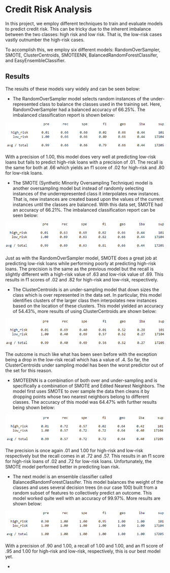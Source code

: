 # Credit Risk Analysis
In this project, we employ different techniques to train and evaluate models to predict credit risk. This can be tricky due to the inherent imbalance between the two classes: high risk and low risk. That is, the low-risk cases vastly outnumber the high-risk cases. 

To accomplish this, we employ six different models: RandomOverSampler, SMOTE, ClusterCentroids, SMOTEENN, BalancedRandomForestClassifer, and EasyEnsembleClassifier.

## Results
The results of these models vary widely and can be seen below:

* The RandomOverSampler model selects random instances of the under-represented class to balance the classes used in the training set. Here, RandomOverSampler had a balanced accuracy of 66.25%. The imbalanced classification report is shown below:

![]( https://github.com/thomasstvr/Credit_Risk_Analysis/blob/main/Resources/RandomOversampler.png)

With a precision of 1.00, this model does very well at predicting low-risk loans but fails to predict high-risk loans with a precision of .01. The recall is the same for both at .66 which yields an f1 score of .02 for high-risk and .80 for low-risk loans.

* The SMOTE (Synthetic Minority Oversampling Technique) model is another oversampling model but instead of randomly selecting instances of the underrepresented class it interpolates new instances. That is, new instances are created based upon the values of the current instances until the classes are balanced. With this data set, SMOTE had an accuracy of 66.21%. The imbalanced classification report can be seen below:

![]( https://github.com/thomasstvr/Credit_Risk_Analysis/blob/main/Resources/SMOTE.png)

Just as with the RandomOverSampler model, SMOTE does a great job at predicting low-risk loans while performing poorly at predicting high-risk loans. The precision is the same as the previous model but the recall is slightly different with a high-risk value of .63 and low-risk value of .69. This results in f1 scores of .02 and .82 for high-risk and low-risk, respectively.

* The ClusterCentroids is an under-sampling model that down sizes the class which is over represented in the data set. In particular, this model identifies clusters of the larger class then interpolates new instances based on the location of these clusters. This model yielded an accuracy of 54.43%, more results of using ClusterCentroids are shown below:

![]( https://github.com/thomasstvr/Credit_Risk_Analysis/blob/main/Resources/ClusterCentroids.png)

The outcome is much like what has been seen before with the exception being a drop in the low-risk recall which has a value of .4. So far, the ClusterCentroids under sampling model has been the worst predictor out of the set for this reason. 

* SMOTEENN is a combination of both over and under-sampling and is specifically a combination of SMOTE and Edited Nearest Neighbors. The model first uses SMOTE to over sample the data then cleans it by dropping points whose two nearest neighbors belong to different classes. The accuracy of this model was 64.47% with further results being shown below:

![]( https://github.com/thomasstvr/Credit_Risk_Analysis/blob/main/Resources/SMOTEENN.png)

The precision is once again .01 and 1.00 for high-risk and low-risk respectively but the recall comes in at .72 and .57. This results in an f1 score for high-risk loans of .02 and .72 for low-risk loans. Unfortunately, the SMOTE model performed better in predicting loan risk.

* The next model is an ensemble classifier called BalancedRandomForestClassifer. This model balances the weight of the classes and uses several decision trees (in our case 100) built from a random subset of features to collectively predict an outcome. This model worked quite well with an accuracy of 99.97%. More results are shown below:

![]( https://github.com/thomasstvr/Credit_Risk_Analysis/blob/main/Resources/BalancedRandomForestClassifier.png)

With a precision of .90 and 1.00, a recall of 1.00 and 1.00, and an f1 score of .95 and 1.00 for high-risk and low-risk, respectively, this is our best model yet.

* 
